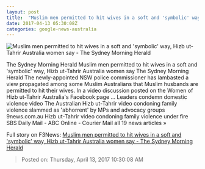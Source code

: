 ```yaml
---
layout: post
title:  "Muslim men permitted to hit wives in a soft and 'symbolic' way, Hizb ut-Tahrir Australia women say - The Sydney Morning Herald"
date: 2017-04-13 05:30:08Z
categories: google-news-australia
---
```


![Muslim men permitted to hit wives in a soft and 'symbolic' way, Hizb ut-Tahrir Australia women say - The Sydney Morning Herald](http://www.smh.com.au/content/dam/images/g/v/k/6/t/8/image.related.articleLeadwide.620x349.gvk8rl.png/1492070298202.jpg)

The Sydney Morning Herald Muslim men permitted to hit wives in a soft and 'symbolic' way, Hizb ut-Tahrir Australia women say The Sydney Morning Herald The newly-appointed NSW police commissioner has lambasted a view propagated among some Muslim Australians that Muslim husbands are permitted to hit their wives. In a video discussion posted on the Women of Hizb ut-Tahrir Australia's Facebook page ... Leaders condemn domestic violence video The Australian Hizb ut-Tahrir video condoning family violence slammed as 'abhorrent' by MPs and advocacy groups 9news.com.au Hizb ut-Tahrir video condoning family violence under fire SBS Daily Mail - ABC Online - Courier Mail all 19 news articles »


Full story on F3News: [Muslim men permitted to hit wives in a soft and 'symbolic' way, Hizb ut-Tahrir Australia women say - The Sydney Morning Herald](http://www.f3nws.com/n/URaetE)

> Posted on: Thursday, April 13, 2017 10:30:08 AM
